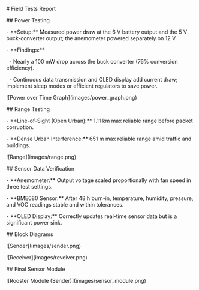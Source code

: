 \# Field Tests Report



\## Power Testing

\- \*\*Setup:\*\* Measured power draw at the 6 V battery output and the 5 V buck-converter output; the anemometer powered separately on 12 V.

\- \*\*Findings:\*\*

&nbsp; - Nearly a 100 mW drop across the buck converter (76% conversion efficiency).

&nbsp; - Continuous data transmission and OLED display add current draw; implement sleep modes or efficient regulators to save power.

!\[Power over Time Graph](images/power\_graph.png)

\## Range Testing

\- \*\*Line-of-Sight (Open Urban):\*\* 1.11 km max reliable range before packet corruption.

\- \*\*Dense Urban Interference:\*\* 651 m max reliable range amid traffic and buildings.

!\[Range](images/range.png)



\## Sensor Data Verification

\- \*\*Anemometer:\*\* Output voltage scaled proportionally with fan speed in three test settings.

\- \*\*BME680 Sensor:\*\* After 48 h burn-in, temperature, humidity, pressure, and VOC readings stable and within tolerances.

\- \*\*OLED Display:\*\* Correctly updates real-time sensor data but is a significant power sink.



\## Block Diagrams

!\[Sender](images/sender.png)

!\[Receiver](images/reveiver.png)



\## Final Sensor Module 

!\[Rooster Module (Sender)](images/sensor\_module.png)



